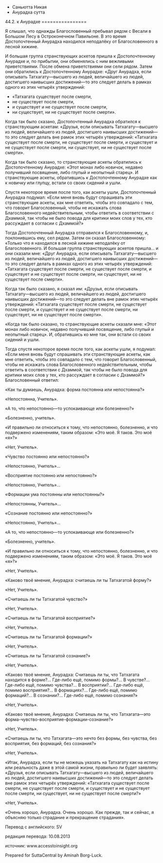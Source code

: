 









* Саньютта Никая
* Анурадха сутта


44\.2\. к Анурадхе
\=\=\=\=\=\=\=\=\=\=\=\=\=\=\=\=



Я слышал, что однажды Благословенный пребывал рядом с Весали в Большом Лесу в Остроконечном Павильоне\. В это время Достопочтенный Анурадха находился неподалёку от Благословенного в лесной хижине\.


И большая группа странствующих аскетов пришла к Достопочтенному Анурадхе и, по прибытии, они обменялись с ним вежливыми приветствиями\. После обмена приветствиями они сели рядом\. Затем они обратились к Достопочтенному Анурадхе: «Друг Анурадха, если описывать Татхагату—высшего из людей, величайшего из людей, достигшего наивысших достижений—то это следует делать в рамках одного из этих четырёх утверждений:


* «Татхагата существует после смерти,
* не существует после смерти,
* и существует и не существует после смерти,
* ни существует, ни не существует после смерти»\.


Когда так было сказано, Достопочтенный Анурадха обратился к странствующим аскетам: «Друзья, если описывать Татхагату—высшего из людей, величайшего из людей, достигшего наивысших достижений—то это следует делать вне рамок этих четырёх утверждений: «Татхагата существует после смерти, не существует после смерти, и существует и не существует после смерти, ни существует, ни не существует после смерти»\.


Когда так было сказано, то странствующие аскеты обратились к Достопочтенному Анурадхе: «Этот монах либо новичок, недавно получивший посвящение, либо глупый и неопытный старец»\. И странствующие аскеты, обратившись к Достопочтенному Анурадхе как к новичку или глупцу, встали со своих сидений и ушли\.


Спустя некоторое время после того, как аскеты ушли, Достопочтенный Анурадха подумал: «Если меня вновь будут спрашивать эти странствующие аскеты, как мне ответить, чтобы это совпадало с тем, что говорит Благословенный, чтобы не искажать слова Благословенного недействительным, чтобы ответить в соответствии с Дхаммой, так чтобы не было повода для критики моих слов у тех, кто рассуждает в согласии с Дхаммой?»


Тогда Достопочтенный Анурадха отправился к Благословенному, и, поклонившись ему, сел рядом\. Затем он сказал Благословенному: «Только что я находился в лесной хижине неподалёку от Благословенного\. И большая группа странствующих аскетов пришла… и они сказали мне: «Друг Анурадха, если описывать Татхагату—высшего из людей, величайшего из людей, достигшего наивысших достижений—то это следует делать в рамках одного из этих четырёх утверждений: «Татхагата существует после смерти, не существует после смерти, и существует и не существует после смерти, ни существует, ни не существует после смерти»\.


Когда так было сказано, я сказал им: «Друзья, если описывать Татхагату—высшего из людей, величайшего из людей, достигшего наивысших достижений—то это следует делать вне рамок этих четырёх утверждений: «Татхагата существует после смерти, не существует после смерти, и существует и не существует после смерти, ни существует, ни не существует после смерти»\.


«Когда так было сказано, то странствующие аскеты сказали мне: «Этот монах либо новичок, недавно получивший посвящение, либо глупый и неопытный старец»\. И, обратившись ко мне так, они встали со своих сидений и ушли\.


Тогда спустя некоторое время после того, как аскеты ушли, я подумал: «Если меня вновь будут спрашивать эти странствующие аскеты, как мне ответить, чтобы это совпадало с тем, что говорит Благословенный, чтобы не искажать слова Благословенного недействительным, чтобы ответить в соответствии с Дхаммой, так чтобы не было повода для критики моих слов у тех, кто рассуждает в согласии с Дхаммой?» Благословенный ответил:


«Как ты думаешь, Анурадха: форма постоянна или непостоянна?»


«Непостоянна, Учитель»\.


«А то, что непостоянно—то успокаивающе или болезненно?»


«Болезненно, учитель»\.


«И правильно ли относиться к тому, что непостоянно, болезненно, и что подвержено изменениям, таким образом: «Это моё\. Я таков\. Это моё «я»?»


«Нет, Учитель»\.


«Чувство постоянно или непостоянно?»


«Непостоянно, Учитель»…


«Восприятие постоянно или непостоянно?»


«Непостоянно, Учитель»…


«Формации ума постоянны или непостоянны?»


«Непостоянны, Учитель»…


«Сознание постоянно или непостоянно?»


«Непостоянно, Учитель»…


«А то, что непостоянно—то успокаивающе или болезненно?»


«Болезненно, учитель»\.


«И правильно ли относиться к тому, что непостоянно, болезненно, и что подвержено изменениям, таким образом: «Это моё\. Я таков\. Это моё «я»?»


«Нет, Учитель»\.


«Каково твоё мнение, Анурадха: считаешь ли ты Татхагатой форму?»


«Нет, Учитель»\.


«Считаешь ли ты Татхагатой чувство?»


«Нет, Учитель»\.


«Считаешь ли ты Татхагатой восприятие?»


«Нет, Учитель»\.


«Считаешь ли ты Татхагатой формации?»


«Нет, Учитель»\.


«Считаешь ли ты Татхагатой сознание?»


«Нет, Учитель»\.


«Каково твоё мнение, Анурадха: Считаешь ли ты, что Татхагата находится в форме?… Где\-либо ещё, помимо формы?… В чувстве?… Где\-либо ещё, помимо чувства?… В восприятии?… Где\-либо ещё, помимо восприятия?… В формациях?… Где\-либо ещё, помимо формаций?… В сознании?… Где\-либо ещё, помимо сознания?»


«Нет, Учитель»\.


«Каково твоё мнение, Анурадха: Считаешь ли ты, что Татхагата—это форма\-чувство\-восприятие\-формации\-сознание?»


«Нет, Учитель»\.


«Считаешь ли ты, что Татхагата—это нечто без формы, без чувства, без восприятия, без формаций, без сознания?»


«Нет, Учитель»\.


«Итак, Анурадха, если ты не можешь указать на Татхагату как на истину или реальность даже в этой самой жизни, правильно ли будет заявлять: «Друзья, если описывать Татхагату—высшего из людей, величайшего из людей, достигшего наивысших достижений—то это следует делать вне рамок этих четырёх утверждений: «Татхагата существует после смерти, не существует после смерти, и существует и не существует после смерти, ни существует, ни не существует после смерти?»


«Нет, Учитель»\.


«Очень хорошо, Анурадха\. Очень хорошо\. Как прежде, так и сейчас, я объясняю только страдание и прекращение страдания»\.



Перевод с английского: SV


редакция перевода: 10\.08\.2013


источник: www\.accesstoinsight\.org


Prepared for SuttaCentral by Aminah Borg\-Luck\.






